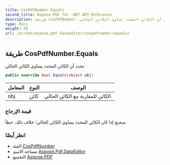 ```yaml
---
title: CosPdfNumber.Equals
second_title: Aspose.PDF for .NET API Reference
description: طريقة CosPdfNumber. تحدد أن الكائن المحدد يساوي الكائن الحالي
type: docs
weight: 30
url: /ar/net/aspose.pdf.dataeditor/cospdfnumber/equals/
---
```

## طريقة CosPdfNumber.Equals

تحدد أن الكائن المحدد يساوي الكائن الحالي.

```csharp
public override bool Equals(object obj)
```

| المعامل | النوع | الوصف |
| --- | --- | --- |
| obj | كائن | الكائن للمقارنة مع الكائن الحالي. |

### قيمة الإرجاع

صحيح إذا كان الكائن المحدد يساوي الكائن الحالي؛ خلاف ذلك، خطأ.

### انظر أيضًا

* الفئة [CosPdfNumber](../)
* مساحة الاسم [Aspose.Pdf.DataEditor](../../../aspose.pdf.dataeditor/)
* التجميع [Aspose.PDF](../../../)